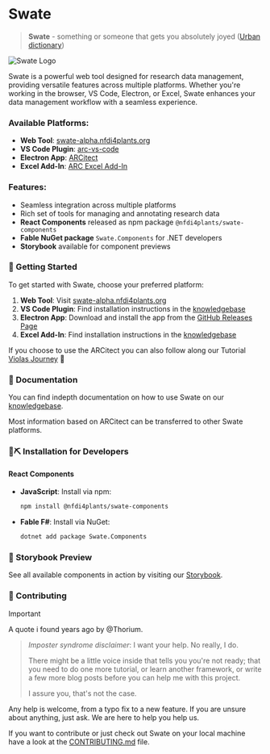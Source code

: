 # Swate

> **Swate** - something or someone that gets you absolutely joyed ([Urban dictionary](https://www.urbandictionary.com/define.php?term=swate))


![Swate Logo](https://raw.githubusercontent.com/nfdi4plants/Branding/refs/heads/master/logos/Swate/Swate_logo_bg_transparent.svg)

Swate is a powerful web tool designed for research data management, providing versatile features across multiple platforms. Whether you're working in the browser, VS Code, Electron, or Excel, Swate enhances your data management workflow with a seamless experience.

### Available Platforms:
- **Web Tool**: [swate-alpha.nfdi4plants.org](https://swate-alpha.nfdi4plants.org)
- **VS Code Plugin**: [arc-vs-code](https://github.com/nfdi4plants/arc-vs-code)
- **Electron App**: [ARCitect](https://github.com/nfdi4plants/ARCitect)
- **Excel Add-In**: [ARC Excel Add-In](https://nfdi4plants.github.io/nfdi4plants.knowledgebase/guides/annotate-in-excel/)

### Features:
- Seamless integration across multiple platforms
- Rich set of tools for managing and annotating research data
- **React Components** released as npm package `@nfdi4plants/swate-components`
- **Fable NuGet package** `Swate.Components` for .NET developers
- **Storybook** available for component previews

### 🚀 Getting Started

To get started with Swate, choose your preferred platform:

1. **Web Tool**: Visit [swate-alpha.nfdi4plants.org](https://swate-alpha.nfdi4plants.org)
2. **VS Code Plugin**: Find installation instructions in the [knowledgebase](https://nfdi4plants.github.io/nfdi4plants.knowledgebase/guides/vs-code-extension/)
3. **Electron App**: Download and install the app from the [GitHub Releases Page](https://github.com/nfdi4plants/ARCitect/releases)
4. **Excel Add-In**: Find installation instructions in the [knowledgebase](https://nfdi4plants.github.io/nfdi4plants.knowledgebase/guides/annotate-in-excel/)

If you choose to use the ARCitect you can also follow along our Tutorial [Violas Journey](https://nfdi4plants.github.io/nfdi4plants.knowledgebase/start-here/) 🪻

### 📖 Documentation

You can find indepth documentation on how to use Swate on our [knowledgebase](https://nfdi4plants.github.io/nfdi4plants.knowledgebase/).

Most information based on ARCitect can be transferred to other Swate platforms.

### 🔨⛏️ Installation for Developers

#### React Components

- **JavaScript**:
  Install via npm:
  ```bash
  npm install @nfdi4plants/swate-components
  ```

- **Fable F#**:
  Install via NuGet:
  ```bash
  dotnet add package Swate.Components
  ```

### 📖 Storybook Preview

See all available components in action by visiting our [Storybook](https://nfdi4plants.github.io/Swate/).

### 🌱 Contributing

> [!IMPORTANT]
> A quote i found years ago by @Thorium.
>
> > _Imposter syndrome disclaimer_: I want your help. No really, I do.
> >
> > There might be a little voice inside that tells you you're not ready; that you need to do one more tutorial, or learn another framework, or write a few more blog posts before you can help me with this project.
> >
> > I assure you, that's not the case.
>
> Any help is welcome, from a typo fix to a new feature. If you are unsure about anything, just ask. We are here to help you help us.

If you want to contribute or just check out Swate on your local machine have a look at the [CONTRIBUTING.md](CONTRIBUTING.md) file.